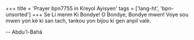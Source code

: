 +++
title = 'Prayer bpn7755 in Kreyol Ayisyen'
tags = ['lang-ht', 'bpn-unsorted']
+++
Se Li menm Ki Bondye! O Bondye, Bondye mwen! Voye sou mwen yon kè ki san tach, tankou yon bijou ki gen anpil valè.

-- Abdu'l-Bahá
